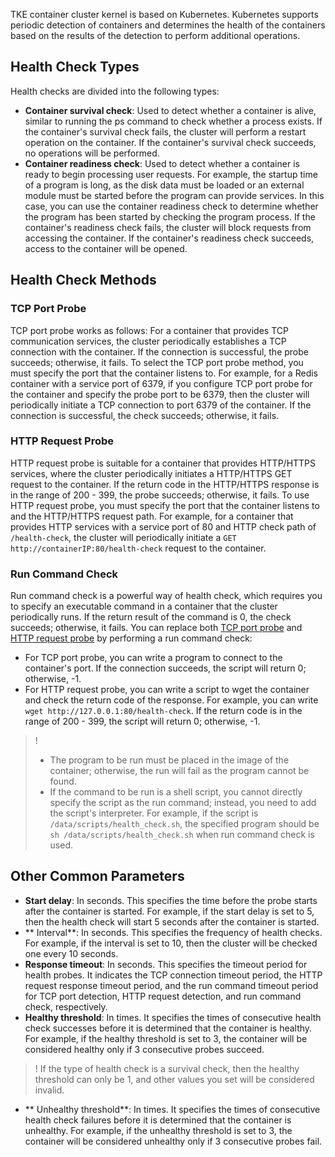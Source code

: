 TKE container cluster kernel is based on Kubernetes. Kubernetes supports periodic detection of containers and determines the health of the containers based on the results of the detection to perform additional operations.

## Health Check Types

Health checks are divided into the following types:
- **Container survival check**: Used to detect whether a container is alive, similar to running the ps command to check whether a process exists. If the container's survival check fails, the cluster will perform a restart operation on the container. If the container's survival check succeeds, no operations will be performed.
- **Container readiness check**: Used to detect whether a container is ready to begin processing user requests. For example, the startup time of a program is long, as the disk data must be loaded or an external module must be started before the program can provide services. In this case, you can use the container readiness check to determine whether the program has been started by checking the program process. If the container's readiness check fails, the cluster will block requests from accessing the container. If the container's readiness check succeeds, access to the container will be opened.

## Health Check Methods

<span id="TCPPortProbe"></span>
### TCP Port Probe

TCP port probe works as follows:
For a container that provides TCP communication services, the cluster periodically establishes a TCP connection with the container. If the connection is successful, the probe succeeds; otherwise, it fails. To select the TCP port probe method, you must specify the port that the container listens to.
For example, for a Redis container with a service port of 6379, if you configure TCP port probe for the container and specify the probe port to be 6379, then the cluster will periodically initiate a TCP connection to port 6379 of the container. If the connection is successful, the check succeeds; otherwise, it fails.

<span id="HTTPRequestProbe"></span>
### HTTP Request Probe

HTTP request probe is suitable for a container that provides HTTP/HTTPS services, where the cluster periodically initiates a HTTP/HTTPS GET request to the container. If the return code in the HTTP/HTTPS response is in the range of 200 - 399, the probe succeeds; otherwise, it fails. To use HTTP request probe, you must specify the port that the container listens to and the HTTP/HTTPS request path.
For example, for a container that provides HTTP services with a service port of 80 and HTTP check path of `/health-check`, the cluster will periodically initiate a `GET http://containerIP:80/health-check` request to the container.

### Run Command Check

Run command check is a powerful way of health check, which requires you to specify an executable command in a container that the cluster periodically runs. If the return result of the command is 0, the check succeeds; otherwise, it fails.
You can replace both [TCP port probe](#TCPPortProbe) and [HTTP request probe](#HTTPRequestProbe) by performing a run command check:
- For TCP port probe, you can write a program to connect to the container's port. If the connection succeeds, the script will return 0; otherwise, -1.
- For HTTP request probe, you can write a script to wget the container and check the return code of the response. For example, you can write `wget http://127.0.0.1:80/health-check`. If the return code is in the range of 200 - 399, the script will return 0; otherwise, -1.

>! 
> - The program to be run must be placed in the image of the container; otherwise, the run will fail as the program cannot be found.
> - If the command to be run is a shell script, you cannot directly specify the script as the run command; instead, you need to add the script's interpreter. For example, if the script is `/data/scripts/health_check.sh`, the specified program should be `sh /data/scripts/health_check.sh` when run command check is used.

## Other Common Parameters

- **Start delay**: In seconds. This specifies the time before the probe starts after the container is started. For example, if the start delay is set to 5, then the health check will start 5 seconds after the container is started.
- ** Interval**: In seconds. This specifies the frequency of health checks. For example, if the interval is set to 10, then the cluster will be checked one every 10 seconds.
- **Response timeout**: In seconds. This specifies the timeout period for health probes. It indicates the TCP connection timeout period, the HTTP request response timeout period, and the run command timeout period for TCP port detection, HTTP request detection, and run command check, respectively.
- **Healthy threshold**: In times. It specifies the times of consecutive health check successes before it is determined that the container is healthy. For example, if the healthy threshold is set to 3, the container will be considered healthy only if 3 consecutive probes succeed.
>! If the type of health check is a survival check, then the healthy threshold can only be 1, and other values you set will be considered invalid.
- ** Unhealthy threshold**: In times. It specifies the times of consecutive health check failures before it is determined that the container is unhealthy. For example, if the unhealthy threshold is set to 3, the container will be considered unhealthy only if 3 consecutive probes fail.
